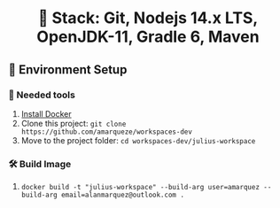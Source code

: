 <h1 align="center">
  🎯 Stack: Git, Nodejs 14.x LTS, OpenJDK-11, Gradle 6, Maven
</h1>

## 🚀 Environment Setup

### 🐳 Needed tools

1. [Install Docker](https://www.docker.com/get-started)
2. Clone this project: `git clone https://github.com/amarqueze/workspaces-dev`
3. Move to the project folder: `cd workspaces-dev/julius-workspace`

### 🛠️ Build Image

1. `docker build -t "julius-workspace" --build-arg user=amarquez --build-arg email=alanmarquez@outlook.com .`